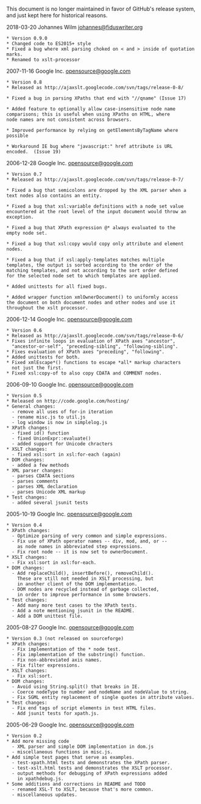 This document is no longer maintained in favor of GitHub's release system, and just kept here for historical reasons.

2018-03-20  Johannes Wilm <johannes@fiduswriter.org>

	* Version 0.9.0
	* Changed code to ES2015+ style
	* Fixed a bug where xml parsing choked on < and > inside of quotation marks.
	* Renamed to xslt-processor

2007-11-16  Google Inc.  <opensource@google.com>

	* Version 0.8
	* Released as http://ajaxslt.googlecode.com/svn/tags/release-0-8/

	* Fixed a bug in parsing XPaths that end with "//qname" (Issue 17)

	* Added feature to optionally allow case-insensitive node name
	comparisons; this is useful when using XPaths on HTML, where
	node names are not consistent across browsers.

	* Improved performance by relying on getElementsByTagName where
	possible

	* Workaround IE bug where "javascript:" href attribute is URL
	encoded.  (Issue 19)

2006-12-28  Google Inc.  <opensource@google.com>

	* Version 0.7
	* Released as http://ajaxslt.googlecode.com/svn/tags/release-0-7/

	* Fixed a bug that semicolons are dropped by the XML parser when a
	text nodes also contains an entity.

	* Fixed a bug that xsl:variable definitions with a node set value
	encountered at the root level of the input document would throw an
	exception.

	* Fixed a bug that XPath expression @* always evaluated to the
	empty node set.

	* Fixed a bug that xsl:copy would copy only attribute and element
	nodes.

	* Fixed a bug that if xsl:apply-templates matches multiple
	templates, the output is sorted according to the order of the
	matching templates, and not according to the sort order defined
	for the selected node set to which templates are applied.

	* Added unittests for all fixed bugs.

	* Added wrapper function xmlOwnerDocument() to uniformly access
	the document on both document nodes and other nodes and use it
	throughout the xslt processor.

2006-12-14  Google Inc.  <opensource@google.com>

	* Version 0.6
	* Released as http://ajaxslt.googlecode.com/svn/tags/release-0-6/
	* Fixes infinite loops in evaluation of XPath axes "ancestor",
	  "ancestor-or-self", "preceding-sibling", "following-sibling".
	* Fixes evaluation of XPath axes "preceding", "following".
	* Added unittests for both.
	* Fixed xmlEscape*() functions to escape *all* markup characters
	  not just the first.
	* Fixed xsl:copy-of to also copy CDATA and COMMENT nodes.

2006-09-10  Google Inc. <opensource@google.com>

	* Version 0.5
	* Released on http://code.google.com/hosting/
	* General changes:
	  - remove all uses of for-in iteration
	  - rename misc.js to util.js
	  - log window is now in simplelog.js
	* XPath changes:
	  - fixed id() function
	  - fixed UnionExpr::evaluate()
	  - added support for Unicode chracters
	* XSLT changes:
	  - fixed xsl:sort in xsl:for-each (again)
	* DOM changes:
	  - added a few methods
	* XML parser changes:
	  - parses CDATA sections
	  - parses comments
	  - parses XML declaration
	  - parses Unicode XML markup
	* Test changes:
	  - added several jsunit tests

2005-10-19  Google Inc. <opensource@google.com>

	* Version 0.4
	* XPath changes:
	  - Optimize parsing of very common and simple expressions.
	  - Fix use of XPath operator names -- div, mod, and, or --
	    as node names in abbreviated step expressions.
	  - Fix root node -- it is now set to ownerDocument.
	* XSLT changes:
	  - Fix xsl:sort in xsl:for-each.
	* DOM changes:
	  - Add replaceChild(), insertBefore(), removeChild().
	    These are still not needed in XSLT processing, but
	    in another client of the DOM implementation.
	  - DOM nodes are recycled instead of garbage collected,
	    in order to improve performance in some browsers.
	* Test changes:
	  - Add many more test cases to the XPath tests.
	  - Add a note mentioning jsunit in the README.
	  - Add a DOM unittest file.

2005-08-27  Google Inc. <opensource@google.com>

	* Version 0.3 (not released on sourceforge)
	* XPath changes:
	  - Fix implementation of the * node test.
	  - Fix implementation of the substring() function.
	  - Fix non-abbreviated axis names.
	  - Fix filter expressions.
	* XSLT changes:
	  - Fix xsl:sort.
	* DOM changes:
	  - Avoid using String.split() that breaks in IE.
	  - Coerce nodeType to number and nodeName and nodeValue to string.
	  - Fix SGML entity replacement of single quotes in attribute values.
	* Test changes:
	  - Fix end tags of script elements in test HTML files.
	  - Add jsunit tests for xpath.js.


2005-06-29  Google Inc. <opensource@google.com>

	* Version 0.2
	* Add more missing code
	  - XML parser and simple DOM implementation in dom.js
	  - miscellaneous functions in misc.js.
	* Add simple test pages that serve as examples.
	  - test-xpath.html tests and demonstrates the XPath parser.
	  - test-xslt.html tests and demonstrates the XSLT processor.
	  - output methods for debugging of XPath expressions added
	    in xpathdebug.js.
	* Some additions and corrections in README and TODO
	  - renamed XSL-T to XSLT, because that's more common.
	  - miscellaneous updates.
